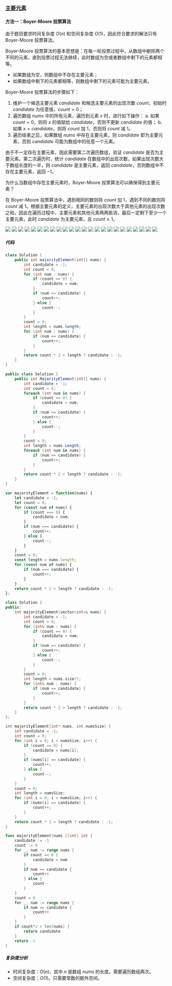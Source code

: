 ### [主要元素](https://leetcode.cn/problems/find-majority-element-lcci/solutions/865863/zhu-yao-yuan-su-by-leetcode-solution-xr1p/)

#### 方法一：$\text{Boyer-Moore}$ 投票算法

由于题目要求时间复杂度 $O(n)$ 和空间复杂度 $O(1)$，因此符合要求的解法只有 $\text{Boyer-Moore}$ 投票算法。

$\text{Boyer-Moore}$ 投票算法的基本思想是：在每一轮投票过程中，从数组中删除两个不同的元素，直到投票过程无法继续，此时数组为空或者数组中剩下的元素都相等。

- 如果数组为空，则数组中不存在主要元素；
- 如果数组中剩下的元素都相等，则数组中剩下的元素可能为主要元素。

$\text{Boyer-Moore}$ 投票算法的步骤如下：

1. 维护一个候选主要元素 $\textit{candidate}$ 和候选主要元素的出现次数 $\textit{count}$，初始时 $\textit{candidate}$ 为任意值，$\textit{count}=0$；
1. 遍历数组 $\textit{nums}$ 中的所有元素，遍历到元素 $x$ 时，进行如下操作：
    a. 如果 $\textit{count}=0$，则将 $x$ 的值赋给 $\textit{candidate}$，否则不更新 $\textit{candidate}$ 的值；
    b. 如果 $x=\textit{candidate}$，则将 $\textit{count}$ 加 $1$，否则将 $\textit{count}$ 减 $1$。
1. 遍历结束之后，如果数组 $\textit{nums}$ 中存在主要元素，则 $\textit{candidate}$ 即为主要元素，否则 $\textit{candidate}$ 可能为数组中的任意一个元素。

由于不一定存在主要元素，因此需要第二次遍历数组，验证 $\textit{candidate}$ 是否为主要元素。第二次遍历时，统计 $\textit{candidate}$ 在数组中的出现次数，如果出现次数大于数组长度的一半，则 $\textit{candidate}$ 是主要元素，返回 $\textit{candidate}$，否则数组中不存在主要元素，返回 $-1$。

为什么当数组中存在主要元素时，$\text{Boyer-Moore}$ 投票算法可以确保得到主要元素？

在 $\text{Boyer-Moore}$ 投票算法中，遇到相同的数则将 $\textit{count}$ 加 $1$，遇到不同的数则将 $\textit{count}$ 减 $1$。根据主要元素的定义，主要元素的出现次数大于其他元素的出现次数之和，因此在遍历过程中，主要元素和其他元素两两抵消，最后一定剩下至少一个主要元素，此时 $\textit{candidate}$ 为主要元素，且 $\textit{count} \ge 1$。

![](./assets/img/Solution1710_off_01.png)
![](./assets/img/Solution1710_off_02.png)
![](./assets/img/Solution1710_off_03.png)
![](./assets/img/Solution1710_off_04.png)
![](./assets/img/Solution1710_off_05.png)
![](./assets/img/Solution1710_off_06.png)
![](./assets/img/Solution1710_off_07.png)
![](./assets/img/Solution1710_off_08.png)
![](./assets/img/Solution1710_off_09.png)
![](./assets/img/Solution1710_off_10.png)
![](./assets/img/Solution1710_off_11.png)
![](./assets/img/Solution1710_off_12.png)
![](./assets/img/Solution1710_off_13.png)
![](./assets/img/Solution1710_off_14.png)
![](./assets/img/Solution1710_off_15.png)
![](./assets/img/Solution1710_off_16.png)
![](./assets/img/Solution1710_off_17.png)
![](./assets/img/Solution1710_off_18.png)
![](./assets/img/Solution1710_off_19.png)
![](./assets/img/Solution1710_off_20.png)
![](./assets/img/Solution1710_off_21.png)
![](./assets/img/Solution1710_off_22.png)
![](./assets/img/Solution1710_off_23.png)
![](./assets/img/Solution1710_off_24.png)

##### 代码

```java
class Solution {
    public int majorityElement(int[] nums) {
        int candidate = -1;
        int count = 0;
        for (int num : nums) {
            if (count == 0) {
                candidate = num;
            }
            if (num == candidate) {
                count++;
            } else {
                count--;
            }
        }
        count = 0;
        int length = nums.length;
        for (int num : nums) {
            if (num == candidate) {
                count++;
            }
        }
        return count * 2 > length ? candidate : -1;
    }
}
```

```csharp
public class Solution {
    public int MajorityElement(int[] nums) {
        int candidate = -1;
        int count = 0;
        foreach (int num in nums) {
            if (count == 0) {
                candidate = num;
            }
            if (num == candidate) {
                count++;
            } else {
                count--;
            }
        }
        count = 0;
        int length = nums.Length;
        foreach (int num in nums) {
            if (num == candidate) {
                count++;
            }
        }
        return count * 2 > length ? candidate : -1;
    }
}
```

```javascript
var majorityElement = function(nums) {
    let candidate = -1;
    let count = 0;
    for (const num of nums) {
        if (count === 0) {
            candidate = num;
        }
        if (num === candidate) {
            count++;
        } else {
            count--;
        }
    }
    count = 0;
    const length = nums.length;
    for (const num of nums) {
        if (num === candidate) {
            count++;
        }
    }
    return count * 2 > length ? candidate : -1;
};
```

```c++
class Solution {
public:
    int majorityElement(vector<int>& nums) {
        int candidate = -1;
        int count = 0;
        for (int& num : nums) {
            if (count == 0) {
                candidate = num;
            }
            if (num == candidate) {
                count++;
            } else {
                count--;
            }
        }
        count = 0;
        int length = nums.size();
        for (int& num : nums) {
            if (num == candidate) {
                count++;
            }
        }
        return count * 2 > length ? candidate : -1;
    }
};
```

```c
int majorityElement(int* nums, int numsSize) {
    int candidate = -1;
    int count = 0;
    for (int i = 0; i < numsSize; i++) {
        if (count == 0) {
            candidate = nums[i];
        }
        if (nums[i] == candidate) {
            count++;
        } else {
            count--;
        }
    }
    count = 0;
    int length = numsSize;
    for (int i = 0; i < numsSize; i++) {
        if (nums[i] == candidate) {
            count++;
        }
    }
    return count * 2 > length ? candidate : -1;
}
```

```go
func majorityElement(nums []int) int {
    candidate := -1
    count := 0
    for _, num := range nums {
        if count == 0 {
            candidate = num
        }
        if num == candidate {
            count++
        } else {
            count--
        }
    }
    count = 0
    for _, num := range nums {
        if num == candidate {
            count++
        }
    }
    if count*2 > len(nums) {
        return candidate
    }
    return -1
}
```

##### 复杂度分析

- 时间复杂度：$O(n)$，其中 $n$ 是数组 $\textit{nums}$ 的长度。需要遍历数组两次。
- 空间复杂度：$O(1)$。只需要常数的额外空间。
